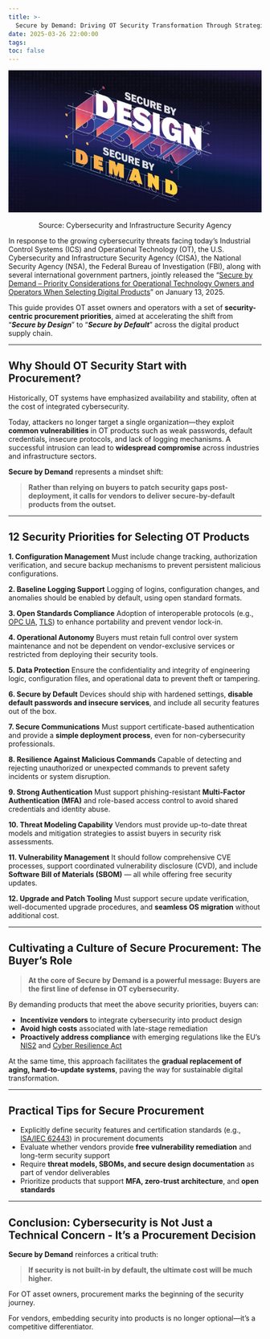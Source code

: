 ```yaml
---
title: >-
  Secure by Demand: Driving OT Security Transformation Through Strategic Procurement
date: 2025-03-26 22:00:00
tags:
toc: false
---
```


![](Secure-by-Demand-Driving-OT-Security-Transformation-Through-Strategic-Procurement/cover_img.jpeg)
<center>Source: Cybersecurity and Infrastructure Security Agency </center>

In response to the growing cybersecurity threats facing today’s Industrial Control Systems (ICS) and Operational Technology (OT), the U.S. Cybersecurity and Infrastructure Security Agency (CISA), the National Security Agency (NSA), the Federal Bureau of Investigation (FBI), along with several international government partners, jointly released the “[Secure by Demand – Priority Considerations for Operational Technology Owners and Operators When Selecting Digital Products](https://www.cisa.gov/resources-tools/resources/secure-demand-priority-considerations-operational-technology-owners-and-operators-when-selecting)” on January 13, 2025.

This guide provides OT asset owners and operators with a set of **security-centric procurement priorities**, aimed at accelerating the shift from “***Secure by Design***” to “***Secure by Default***” across the digital product supply chain.

---

## Why Should OT Security Start with Procurement?
Historically, OT systems have emphasized availability and stability, often at the cost of integrated cybersecurity.

Today, attackers no longer target a single organization—they exploit **common vulnerabilities** in OT products such as weak passwords, default credentials, insecure protocols, and lack of logging mechanisms. A successful intrusion can lead to **widespread compromise** across industries and infrastructure sectors.

**Secure by Demand** represents a mindset shift:

> **Rather than relying on buyers to patch security gaps post-deployment, it calls for vendors to deliver secure-by-default products from the outset.**

---

## 12 Security Priorities for Selecting OT Products
**1. Configuration Management**
Must include change tracking, authorization verification, and secure backup mechanisms to prevent persistent malicious configurations.

**2. Baseline Logging Support**
Logging of logins, configuration changes, and anomalies should be enabled by default, using open standard formats.

**3. Open Standards Compliance**
Adoption of interoperable protocols (e.g., [OPC UA](https://en.wikipedia.org/wiki/OPC_Unified_Architecture), [TLS](https://en.wikipedia.org/wiki/Transport_Layer_Security)) to enhance portability and prevent vendor lock-in.

**4. Operational Autonomy**
Buyers must retain full control over system maintenance and not be dependent on vendor-exclusive services or restricted from deploying their security tools.

**5. Data Protection**
Ensure the confidentiality and integrity of engineering logic, configuration files, and operational data to prevent theft or tampering.

**6. Secure by Default**
Devices should ship with hardened settings, **disable default passwords and insecure services**, and include all security features out of the box.

**7. Secure Communications**
Must support certificate-based authentication and provide a **simple deployment process**, even for non-cybersecurity professionals.

**8. Resilience Against Malicious Commands**
Capable of detecting and rejecting unauthorized or unexpected commands to prevent safety incidents or system disruption.

**9. Strong Authentication**
Must support phishing-resistant **Multi-Factor Authentication (MFA)** and role-based access control to avoid shared credentials and identity abuse.

**10. Threat Modeling Capability**
Vendors must provide up-to-date threat models and mitigation strategies to assist buyers in security risk assessments.

**11. Vulnerability Management**
It should follow comprehensive CVE processes, support coordinated vulnerability disclosure (CVD), and include **Software Bill of Materials (SBOM)** — all while offering free security updates.

**12. Upgrade and Patch Tooling**
Must support secure update verification, well-documented upgrade procedures, and **seamless OS migration** without additional cost.

---

## Cultivating a Culture of Secure Procurement: The Buyer’s Role
> **At the core of Secure by Demand is a powerful message: Buyers are the first line of defense in OT cybersecurity.**

By demanding products that meet the above security priorities, buyers can:

- **Incentivize vendors** to integrate cybersecurity into product design
- **Avoid high costs** associated with late-stage remediation
- **Proactively address compliance** with emerging regulations like the EU’s [NIS2](https://digital-strategy.ec.europa.eu/en/policies/nis2-directive) and [Cyber Resilience Act](https://digital-strategy.ec.europa.eu/en/policies/cyber-resilience-act)

At the same time, this approach facilitates the **gradual replacement of aging, hard-to-update systems**, paving the way for sustainable digital transformation.

---

## Practical Tips for Secure Procurement
- Explicitly define security features and certification standards (e.g.,[ ISA/IEC 62443](https://www.isa.org/standards-and-publications/isa-standards/isa-iec-62443-series-of-standards)) in procurement documents
- Evaluate whether vendors provide **free vulnerability remediation** and long-term security support
- Require **threat models, SBOMs, and secure design documentation** as part of vendor deliverables
- Prioritize products that support **MFA, zero-trust architecture**, and **open standards**

---

## **Conclusion: Cybersecurity is Not Just a Technical Concern - It’s a Procurement Decision**
**Secure by Demand** reinforces a critical truth:
>**If security is not built-in by default, the ultimate cost will be much higher.**

For OT asset owners, procurement marks the beginning of the security journey.

For vendors, embedding security into products is no longer optional—it’s a competitive differentiator.